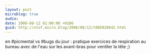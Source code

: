 ```yaml
---
layout: post
microblog: true
audio: 
date: 2008-08-12 01:00:00 +0100
guid: http://xtof.micro.blog/2008/08/12/t885020642.html
---
```

en #picmental vs #bugs du jour : pratique exercices de respiration au bureau avec de l'eau sur les avant-bras pour ventiler la tête ;)
